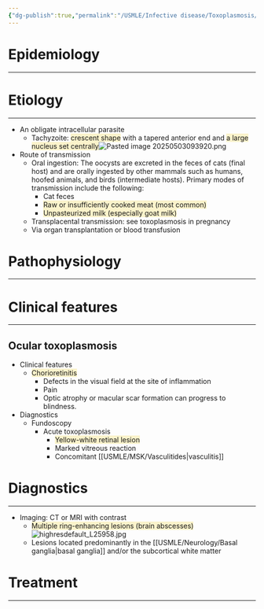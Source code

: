 ```yaml
---
{"dg-publish":true,"permalink":"/USMLE/Infective disease/Toxoplasmosis/","tags":["t1"]}
---
```


# Epidemiology
---


# Etiology
---
- An obligate intracellular parasite
	- Tachyzoite: <span style="background:rgba(240, 200, 0, 0.2)">crescent shape</span> with a tapered anterior end and <span style="background:rgba(240, 200, 0, 0.2)">a large nucleus set centrally</span>![Pasted image 20250503093920.png](/img/user/appendix/Pasted%20image%2020250503093920.png)
- Route of transmission
	- Oral ingestion: The oocysts are excreted in the feces of cats (final host) and are orally ingested by other mammals such as humans, hoofed animals, and birds (intermediate hosts). Primary modes of transmission include the following:
		- Cat feces
		- <span style="background:rgba(240, 200, 0, 0.2)">Raw or insufficiently cooked meat (most common)</span>
		- <span style="background:rgba(240, 200, 0, 0.2)">Unpasteurized milk (especially goat milk)</span>
	- Transplacental transmission: see toxoplasmosis in pregnancy
	- Via organ transplantation or blood transfusion

# Pathophysiology
---


# Clinical features
---
## Ocular toxoplasmosis
- Clinical features
	- <span style="background:rgba(240, 200, 0, 0.2)">Chorioretinitis</span>
		- Defects in the visual field at the site of inflammation
		- Pain
		- Optic atrophy or macular scar formation can progress to blindness.
- Diagnostics 
	- Fundoscopy
		- Acute toxoplasmosis 
			- <span style="background:rgba(240, 200, 0, 0.2)">Yellow-white retinal lesion  </span>
			- Marked vitreous reaction
			- Concomitant [[USMLE/MSK/Vasculitides\|vasculitis]]

# Diagnostics
---
- Imaging: CT or MRI with contrast 
	- <span style="background:rgba(240, 200, 0, 0.2)">Multiple ring-enhancing lesions (brain abscesses)</span>![highresdefault_L25958.jpg](/img/user/appendix/highresdefault_L25958.jpg)
	- Lesions located predominantly in the [[USMLE/Neurology/Basal ganglia\|basal ganglia]] and/or the subcortical white matter

# Treatment
---


